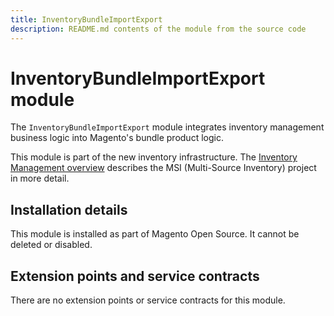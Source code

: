 ```yaml
---
title: InventoryBundleImportExport
description: README.md contents of the module from the source code
---
```


# InventoryBundleImportExport module

The `InventoryBundleImportExport` module integrates inventory management business logic into Magento's bundle product logic.

This module is part of the new inventory infrastructure. The
[Inventory Management overview](https://developer.adobe.com/commerce/webapi/rest/inventory/)
describes the MSI (Multi-Source Inventory) project in more detail.

## Installation details

This module is installed as part of Magento Open Source. It cannot be deleted or disabled.

## Extension points and service contracts

There are no extension points or service contracts for this module.
